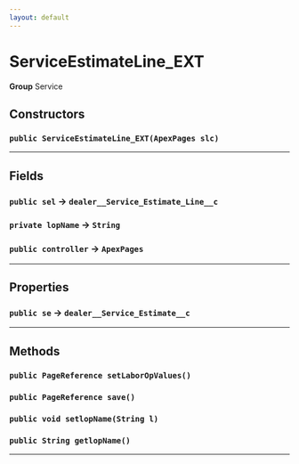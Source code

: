 ```yaml
---
layout: default
---
```

# ServiceEstimateLine_EXT



**Group** Service

## Constructors
### `public ServiceEstimateLine_EXT(ApexPages slc)`
---
## Fields

### `public sel` → `dealer__Service_Estimate_Line__c`


### `private lopName` → `String`


### `public controller` → `ApexPages`


---
## Properties

### `public se` → `dealer__Service_Estimate__c`


---
## Methods
### `public PageReference setLaborOpValues()`
### `public PageReference save()`
### `public void setlopName(String l)`
### `public String getlopName()`
---
